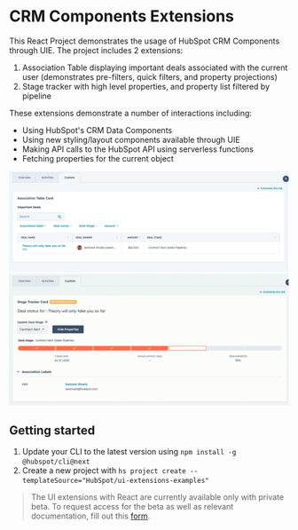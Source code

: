 # CRM Components Extensions

This React Project demonstrates the usage of HubSpot CRM Components through UIE. The project includes 2 extensions:

1. Association Table displaying important deals associated with the current user (demonstrates pre-filters, quick filters, and property projections)
2. Stage tracker with high level properties, and property list filtered by pipeline

These extensions demonstrate a number of interactions including:

- Using HubSpot's CRM Data Components
- Using new styling/layout components available through UIE
- Making API calls to the HubSpot API using serverless functions
- Fetching properties for the current object

![Example Image of the Association Table](images/association-table.png)
![Example Video of the Stage Tracker](images/stage-tracker.gif)

## Getting started

1. Update your CLI to the latest version using `npm install -g @hubspot/cli@next`
2. Create a new project with `hs project create --templateSource="HubSpot/ui-extensions-examples"`

> The UI extensions with React are currently available only with private beta. To request access for the beta as well as relevant documentation, fill out this [form](https://forms.gle/WLfKffhoe1j5z2WRA).
